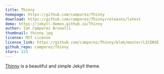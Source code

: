 ```yaml
---
title: Thinny
homepage: https://github.com/camporez/Thinny
download: https://github.com/camporez/Thinny/releases/latest
demo: https://jekyll-demos.github.io/Thinny
author: Ian Camporez Brunelli
thumbnail: thinny.jpg
license: MIT License
license_link: https://github.com/camporez/Thinny/blob/master/LICENSE
github_repo: camporez/Thinny
stars: 223
---
```


[Thinny](https://github.com/camporez/Thinny) is a beautiful and simple
Jekyll theme.
